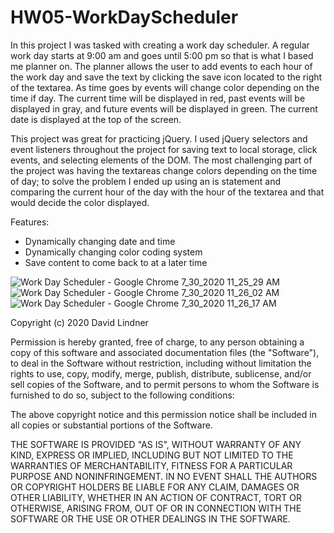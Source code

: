 # HW05-WorkDayScheduler

In this project I was tasked with creating a work day scheduler. A regular work day starts at 9:00 am and goes until 5:00 pm so that is what I based me planner on. The planner allows the user to add events to each hour of the work day and save the text by clicking the save icon located to the right of the textarea. As time goes by events will change color depending on the time if day. The current time will be displayed in red, past events will be displayed in gray, and future events will be displayed in green. The current date is displayed at the top of the screen. 

This project was great for practicing jQuery. I used jQuery selectors and event listeners throughout the project for saving text to local storage, click events, and selecting elements of the DOM. The most challenging part of the project was having the textareas change colors depending on the time of day; to solve the problem I ended up using an is statement and comparing the current hour of the day with the hour of the textarea and that would decide the color displayed. 

Features:
* Dynamically changing date and time
* Dynamically changing color coding system
* Save content to come back to at a later time

![Work Day Scheduler - Google Chrome 7_30_2020 11_25_29 AM](https://user-images.githubusercontent.com/65383133/88961411-d96dde80-d259-11ea-8735-f996dfcb1810.png)
![Work Day Scheduler - Google Chrome 7_30_2020 11_26_02 AM](https://user-images.githubusercontent.com/65383133/88961416-da067500-d259-11ea-98bb-256be49d3430.png)
![Work Day Scheduler - Google Chrome 7_30_2020 11_26_17 AM](https://user-images.githubusercontent.com/65383133/88961417-da9f0b80-d259-11ea-9163-08c8add01446.png)

Copyright (c) 2020 David Lindner

Permission is hereby granted, free of charge, to any person obtaining a copy
of this software and associated documentation files (the "Software"), to deal
in the Software without restriction, including without limitation the rights
to use, copy, modify, merge, publish, distribute, sublicense, and/or sell
copies of the Software, and to permit persons to whom the Software is
furnished to do so, subject to the following conditions:

The above copyright notice and this permission notice shall be included in all
copies or substantial portions of the Software.

THE SOFTWARE IS PROVIDED "AS IS", WITHOUT WARRANTY OF ANY KIND, EXPRESS OR
IMPLIED, INCLUDING BUT NOT LIMITED TO THE WARRANTIES OF MERCHANTABILITY,
FITNESS FOR A PARTICULAR PURPOSE AND NONINFRINGEMENT. IN NO EVENT SHALL THE
AUTHORS OR COPYRIGHT HOLDERS BE LIABLE FOR ANY CLAIM, DAMAGES OR OTHER
LIABILITY, WHETHER IN AN ACTION OF CONTRACT, TORT OR OTHERWISE, ARISING FROM,
OUT OF OR IN CONNECTION WITH THE SOFTWARE OR THE USE OR OTHER DEALINGS IN THE
SOFTWARE.
